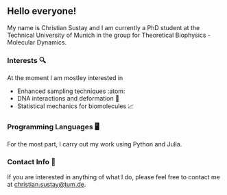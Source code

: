 ## Hello everyone!

My name is Christian Sustay and I am currently a PhD student at the Technical University of Munich in the group for Theoretical Biophysics - Molecular Dynamics.

### Interests 🔍
At the moment I am mostley interested in
- Enhanced sampling techniques :atom:
- DNA interactions and deformation 🧬
- Statistical mechanics for biomolecules 📈

### Programming Languages 🖥️
For the most part, I carry out my work using Python and Julia.

### Contact Info 👤
If you are interested in anything of what I do, please feel free to contact me at <christian.sustay@tum.de>.

<!--
**chrissm23/chrissm23** is a ✨ _special_ ✨ repository because its `README.md` (this file) appears on your GitHub profile.

Here are some ideas to get you started:

- 🔭 I’m currently working on ...
- 🌱 I’m currently learning ...
- 👯 I’m looking to collaborate on ...
- 🤔 I’m looking for help with ...
- 💬 Ask me about ...
- 📫 How to reach me: ...
- 😄 Pronouns: ...
- ⚡ Fun fact: ...
-->
